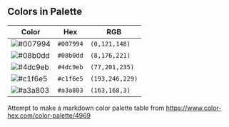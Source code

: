 ## Colors in Palette

| Color | Hex       | RGB           |
|-------|-----------|---------------|
| ![#007994](https://www.color-hex.com/color/007994) | `#007994` | `(0,121,148)` |
| ![#08b0dd](https://www.color-hex.com/color/08b0dd) | `#08b0dd` | `(8,176,221)` |
| ![#4dc9eb](https://www.color-hex.com/color/4dc9eb) | `#4dc9eb` | `(77,201,235)` |
| ![#c1f6e5](https://www.color-hex.com/color/c1f6e5) | `#c1f6e5` | `(193,246,229)` |
| ![#a3a803](https://www.color-hex.com/color/a3a803) | `#a3a803` | `(163,168,3)` |


Attempt to make a markdown color palette table from https://www.color-hex.com/color-palette/4969

